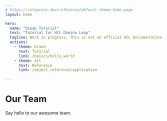 ```yaml
---
# https://vitepress.dev/reference/default-theme-home-page
layout: home

hero:
  name: "DLeap Tutorial"
  text: "Tutorial for HCL Domino Leap"
  tagline: Work in progress. This is not an official HCL Documentation. This site was created by Jan Kadlec (honza.kadlec.cb@gmail.com) as a part of bachelors thesis at University of West Bohemia and supervised by Jan Valdman (jan.valdman@whitesoft.eu) form Whitesoft.
  actions:
    - theme: brand
      text: Tutorial
      link: /basics/hello_world
    - theme: alt
      text: Reference
      link: /object_reference/application

---
```


<script setup>
import { VPTeamMembers } from 'vitepress/theme';

const members = [
  {
    avatar: 'https://www.github.com/yyx990803.png',
    name: 'Evan You',
    title: 'Creator',
    links: [
      { icon: 'github', link: 'https://github.com/yyx990803' },
      { icon: 'twitter', link: 'https://twitter.com/youyuxi' }
    ]
  },
  
]
</script>

# Our Team

Say hello to our awesome team.

<VPTeamMembers size="small" :members="members" />

